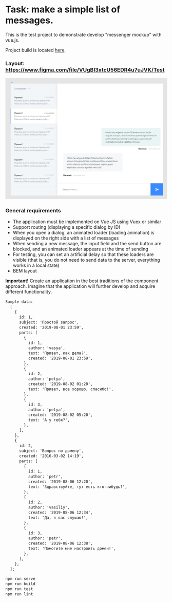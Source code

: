 # Task: make a simple list of messages.

This is the test project to demonstrate develop "messenger mockup" with vue.js.

Project build is located [here](https://i-lex-r.github.io/vuejsMessenger/dist/).

### Layout: https://www.figma.com/file/VUgBI3xtcU56EDR4u7uJVK/Test

![layout preview](/public/preview.jpg)

### General requirements

- The application must be implemented on Vue JS using Vuex or similar
- Support routing (displaying a specific dialog by ID)
- When you open a dialog, an animated loader (loading animation) is displayed on the right side with a list of messages
- When sending a new message, the input field and the send button are blocked, and an animated loader appears at the time of sending
- For testing, you can set an artificial delay so that these loaders are visible (that is, you do not need to send data to the server, everything works in a local state)
- BEM layout

**Important!** Create an application in the best traditions of the component approach.
Imagine that the application will further develop and acquire different functionality.

```
Sample data:
  [
    {
      id: 1,
      subject: 'Простой запрос',
      created: '2019-08-01 23:59',
      parts: [
        {
          id: 1,
          author: 'vasya',
          text: 'Привет, как дела?',
          created: '2019-08-01 23:59',
        },
        {
          id: 2,
          author: 'petya',
          created: '2019-08-02 01:20',
          text: 'Привет, все хорошо, спасибо!',
        },
        {
          id: 3,
          author: 'petya',
          created: '2019-08-02 05:20',
          text: 'А у тебя?',
        },
      ],
    },
    {
      id: 2,
      subject: 'Вопрос по домену',
      created: '2016-03-02 14:19',
      parts: [
        {
          id: 1,
          author: 'petr',
          created: '2019-08-06 12:20',
          text: 'Здравствуйте, тут есть кто-нибудь?',
        },
        {
          id: 2,
          author: 'vasiliy',
          created: '2019-08-06 12:34',
          text: 'Да, я вас слушаю!',
        },
        {
          id: 3,
          author: 'petr',
          created: '2019-08-06 12:38',
          text: 'Помогите мне настроить домен!',
        },
      ],
    },
  ];
```

```
npm run serve
npm run build
npm run test
npm run lint
```
